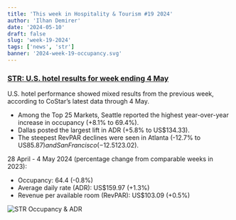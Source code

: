 ```yaml
---
title: 'This week in Hospitality & Tourism #19 2024'
author: 'Ilhan Demirer'
date: '2024-05-10'
draft: false
slug: 'week-19-2024'
tags: ['news', 'str']
banner: '2024-week-19-occupancy.svg'
---
```


### [STR: U.S. hotel results for week ending 4 May](https://str.com/press-release/us-hotel-results-week-ending-4-may)

U.S. hotel performance showed mixed results from the previous week, according to CoStar’s latest data through 4 May.

- Among the Top 25 Markets, Seattle reported the highest year-over-year increase in occupancy (+8.1% to 69.4%).
- Dallas posted the largest lift in ADR (+5.8% to US$134.33).
- The steepest RevPAR declines were seen in Atlanta (-12.7% to US$85.87) and San Francisco (-12.5% to US$123.02).

28 April - 4 May 2024 (percentage change from comparable weeks in 2023):

- Occupancy: 64.4 (-0.8%)
- Average daily rate (ADR): US$159.97 (+1.3%)
- Revenue per available room (RevPAR): US$103.09 (+0.5%)

![STR Occupancy & ADR](/images/blogimages/2024-week-19-occupancy.svg)
